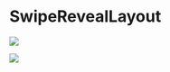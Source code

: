 # SwipeRevealLayout

![](https://user-images.githubusercontent.com/7110339/48538184-cfa91980-e8c4-11e8-81dc-b1a1c1530836.jpg)

![](https://user-images.githubusercontent.com/7110339/48538238-01ba7b80-e8c5-11e8-8200-4c5ba9dc269a.jpg)

